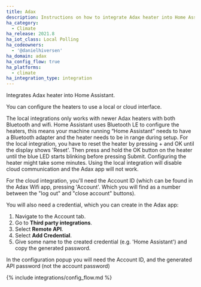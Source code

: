 ```yaml
---
title: Adax
description: Instructions on how to integrate Adax heater into Home Assistant.
ha_category:
  - Climate
ha_release: 2021.8
ha_iot_class: Local Polling
ha_codeowners:
  - '@danielhiversen'
ha_domain: adax
ha_config_flow: true
ha_platforms:
  - climate
ha_integration_type: integration
---
```


Integrates Adax heater into Home Assistant.

You can configure the heaters to use a local or cloud interface.

The local integrations only works with newer Adax heaters with both Bluetooth and wifi. Home Assistant uses Bluetooth LE to configure the heaters, this means your machine running “Home Assistant” needs to have a Bluetooth adapter and the heater needs to be in range during setup. For the local integration, you have to reset the heater by pressing + and OK until the display shows 'Reset'. Then press and hold the OK button on the heater until the blue LED starts blinking before pressing Submit. Configuring the heater might take some minutes. Using the local integration will disable cloud communication and the Adax app will not work.

For the cloud integration, you'll need the Account ID (which can be found in the Adax Wifi app, pressing 'Account'. Which you will find as a number between the "log out" and "close account" buttons). 

You will also need a credential, which you can create in the Adax app:

1. Navigate to the Account tab.
2. Go to **Third party integrations**.
3. Select **Remote API**.
4. Select **Add Credential**.
5. Give some name to the created credential (e.g. 'Home Assistant') and copy the generated password.

In the configuration popup you will need the Account ID, and the generated API password (not the account password)

{% include integrations/config_flow.md %}
